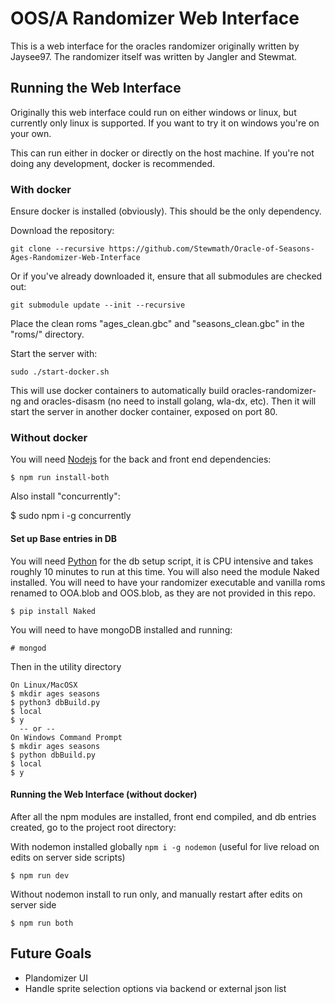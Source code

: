 # OOS/A Randomizer Web Interface

This is a web interface for the oracles randomizer originally written by
Jaysee97. The randomizer itself was written by Jangler and Stewmat.


## Running the Web Interface

Originally this web interface could run on either windows or linux, but
currently only linux is supported. If you want to try it on windows you're on
your own.

This can run either in docker or directly on the host machine. If you're not
doing any development, docker is recommended.


### With docker

Ensure docker is installed (obviously). This should be the only dependency.

Download the repository:

```
git clone --recursive https://github.com/Stewmath/Oracle-of-Seasons-Ages-Randomizer-Web-Interface
```

Or if you've already downloaded it, ensure that all submodules are checked out:

```
git submodule update --init --recursive
```

Place the clean roms "ages_clean.gbc" and "seasons_clean.gbc" in the "roms/" directory.

Start the server with:

```
sudo ./start-docker.sh
```

This will use docker containers to automatically build oracles-randomizer-ng and oracles-disasm (no
need to install golang, wla-dx, etc). Then it will start the server in another docker container,
exposed on port 80.


### Without docker

You will need [Nodejs](https://nodejs.org/en/) for the back and front end dependencies:

```
$ npm run install-both
```

Also install "concurrently":

$ sudo npm i -g concurrently


#### Set up Base entries in DB
You will need [Python](https://www.python.org/) for the db setup script, it is
CPU intensive and takes roughly 10 minutes to run at this time. You will also
need the module Naked installed. You will need to have your randomizer
executable and vanilla roms renamed to OOA.blob and OOS.blob, as they are not
provided in this repo.

```
$ pip install Naked
```

You will need to have mongoDB installed and running:

```
# mongod
```

Then in the utility directory

```
On Linux/MacOSX
$ mkdir ages seasons
$ python3 dbBuild.py
$ local
$ y
  -- or --
On Windows Command Prompt
$ mkdir ages seasons
$ python dbBuild.py
$ local
$ y
```


#### Running the Web Interface (without docker)

After all the npm modules are installed, front end compiled, and db entries created, go to the project root directory:

With nodemon installed globally `npm i -g nodemon` (useful for live reload on edits on server side scripts)
```
$ npm run dev
```

Without nodemon install to run only, and manually restart after edits on server side
```
$ npm run both
```

## Future Goals
* Plandomizer UI
* Handle sprite selection options via backend or external json list
